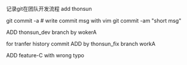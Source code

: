 记录git在团队开发流程
add thonsun

git commit -a # write commit msg with vim
git commit -am "short msg"

ADD thonsun_dev branch by wokerA

for tranfer history commit
ADD by thonsun_fix branch workA

ADD feature-C with wrong typo
